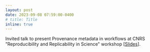 ```yaml
---
layout: post
date: 2023-09-08 07:59:00-0400
# title: Title
inline: true
---
```


Invited talk to present Provenance metadata in workflows at CNRS "Reproducibility and Replicability in Science" workshop [[Slides](/assets/pdf/2023-09-08-Provenance-CNRS-MITI.pdf)]. 
